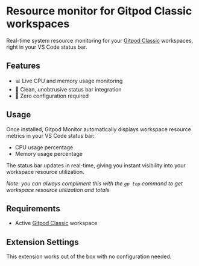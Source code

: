 # Resource monitor for Gitpod Classic workspaces

Real-time system resource monitoring for your [Gitpod Classic](https://gitpod.io/workspaces) workspaces, right in your VS Code status bar.

## Features
- 📊 Live CPU and memory usage monitoring
- 🔧 Clean, unobtrusive status bar integration
- 🚀 Zero configuration required

## Usage

Once installed, Gitpod Monitor automatically displays workspace resource metrics in your VS Code status bar:
- CPU usage percentage
- Memory usage percentage

The status bar updates in real-time, giving you instant visibility into your workspace resource utilization.

_Note: you can always compliment this with the `gp top` command to get workspace resource utilization and totals_

## Requirements
- Active [Gitpod Classic](https://gitpod.io/workspaces) workspace

## Extension Settings

This extension works out of the box with no configuration needed.
